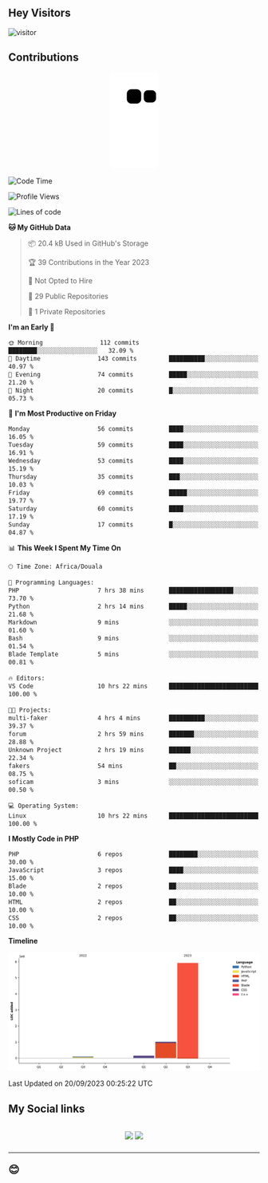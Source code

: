 ## Hey Visitors
![visitor](https://profile-counter.glitch.me/Fotsingboris/count.svg)

## Contributions
<p align="center">
  <img src="https://raw.githubusercontent.com/Fotsingboris/Fotsingboris/output/github-contribution-grid-snake.svg" />
</p>

<!--START_SECTION:waka-->
![Code Time](http://img.shields.io/badge/Code%20Time-648%20hrs%206%20mins-blue)

![Profile Views](http://img.shields.io/badge/Profile%20Views-0-blue)

![Lines of code](https://img.shields.io/badge/From%20Hello%20World%20I%27ve%20Written-7.2%20million%20lines%20of%20code-blue)

**🐱 My GitHub Data** 

> 📦 20.4 kB Used in GitHub's Storage 
 > 
> 🏆 39 Contributions in the Year 2023
 > 
> 🚫 Not Opted to Hire
 > 
> 📜 29 Public Repositories 
 > 
> 🔑 1 Private Repositories 
 > 
**I'm an Early 🐤** 

```text
🌞 Morning                112 commits         ████████░░░░░░░░░░░░░░░░░   32.09 % 
🌆 Daytime                143 commits         ██████████░░░░░░░░░░░░░░░   40.97 % 
🌃 Evening                74 commits          █████░░░░░░░░░░░░░░░░░░░░   21.20 % 
🌙 Night                  20 commits          █░░░░░░░░░░░░░░░░░░░░░░░░   05.73 % 
```
📅 **I'm Most Productive on Friday** 

```text
Monday                   56 commits          ████░░░░░░░░░░░░░░░░░░░░░   16.05 % 
Tuesday                  59 commits          ████░░░░░░░░░░░░░░░░░░░░░   16.91 % 
Wednesday                53 commits          ████░░░░░░░░░░░░░░░░░░░░░   15.19 % 
Thursday                 35 commits          ███░░░░░░░░░░░░░░░░░░░░░░   10.03 % 
Friday                   69 commits          █████░░░░░░░░░░░░░░░░░░░░   19.77 % 
Saturday                 60 commits          ████░░░░░░░░░░░░░░░░░░░░░   17.19 % 
Sunday                   17 commits          █░░░░░░░░░░░░░░░░░░░░░░░░   04.87 % 
```


📊 **This Week I Spent My Time On** 

```text
🕑︎ Time Zone: Africa/Douala

💬 Programming Languages: 
PHP                      7 hrs 38 mins       ██████████████████░░░░░░░   73.70 % 
Python                   2 hrs 14 mins       █████░░░░░░░░░░░░░░░░░░░░   21.68 % 
Markdown                 9 mins              ░░░░░░░░░░░░░░░░░░░░░░░░░   01.60 % 
Bash                     9 mins              ░░░░░░░░░░░░░░░░░░░░░░░░░   01.54 % 
Blade Template           5 mins              ░░░░░░░░░░░░░░░░░░░░░░░░░   00.81 % 

🔥 Editors: 
VS Code                  10 hrs 22 mins      █████████████████████████   100.00 % 

🐱‍💻 Projects: 
multi-faker              4 hrs 4 mins        ██████████░░░░░░░░░░░░░░░   39.37 % 
forum                    2 hrs 59 mins       ███████░░░░░░░░░░░░░░░░░░   28.88 % 
Unknown Project          2 hrs 19 mins       ██████░░░░░░░░░░░░░░░░░░░   22.34 % 
fakers                   54 mins             ██░░░░░░░░░░░░░░░░░░░░░░░   08.75 % 
soficam                  3 mins              ░░░░░░░░░░░░░░░░░░░░░░░░░   00.50 % 

💻 Operating System: 
Linux                    10 hrs 22 mins      █████████████████████████   100.00 % 
```

**I Mostly Code in PHP** 

```text
PHP                      6 repos             ████████░░░░░░░░░░░░░░░░░   30.00 % 
JavaScript               3 repos             ████░░░░░░░░░░░░░░░░░░░░░   15.00 % 
Blade                    2 repos             ██░░░░░░░░░░░░░░░░░░░░░░░   10.00 % 
HTML                     2 repos             ██░░░░░░░░░░░░░░░░░░░░░░░   10.00 % 
CSS                      2 repos             ██░░░░░░░░░░░░░░░░░░░░░░░   10.00 % 
```



**Timeline**

![Lines of Code chart](https://raw.githubusercontent.com/Fotsingboris/Fotsingboris/main/assets/bar_graph.png)


 Last Updated on 20/09/2023 00:25:22 UTC
<!--END_SECTION:waka-->

<h2>My Social links <h2>
<p align="center">
   <a href="https://linkedin.com/in/Fotsingboris-Mathieu"><img src="https://img.shields.io/badge/linkedin-%230077B5.svg?style=for-the-badge&logo=linkedin&logoColor=white"></a>
   <a href="https://instagram.com/Fotsingboris"><img src="https://img.shields.io/badge/instagram-%23E4405F.svg?style=for-the-badge&logo=Instagram&logoColor=white"></a>
  </p>
<hr>
😊
